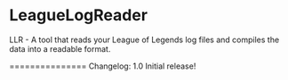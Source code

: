 LeagueLogReader
===============

LLR - A tool that reads your League of Legends log files and compiles the data into a readable format.

===============
Changelog:
1.0
Initial release!
